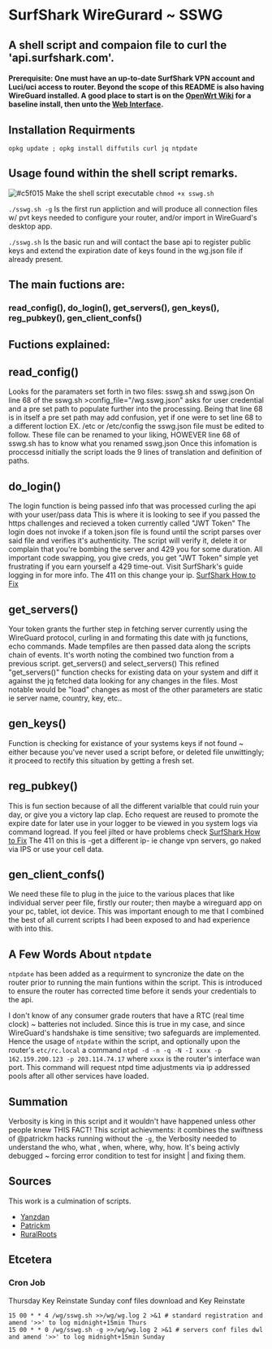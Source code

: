 # SurfShark WireGurard ~ SSWG

## A shell script and compaion file to curl the 'api.surfshark.com'.
#### Prerequisite: One must have an up-to-date SurfShark VPN account and Luci/uci access to router. Beyond the scope of this README is also having WireGuard installed.  A good place to start is on the [OpenWrt Wiki](https://openwrt.org/docs/guide-user/services/vpn/wireguard/client#preparation) for a baseline install, then unto the [Web Interface](https://openwrt.org/docs/guide-user/services/vpn/wireguard/extras#web_interface).

## Installation Requirments
`opkg update ; opkg install diffutils curl jq ntpdate`
## Usage found within the shell script remarks.
![#c5f015](https://via.placeholder.com/15/c5f015/000000?text=+) Make the shell script executable 
 ``
 chmod +x sswg.sh  
 ``
 
`./sswg.sh -g`  Is the first run appliction and will produce all connection files w/ pvt keys needed to configure your router, and/or import in WireGuard's desktop app.

`./sswg.sh`  Is the basic run and will contact the base api to register public keys and extend the expiration date of keys found in the wg.json file if already present.





## The main fuctions are:
###    read_config(), do_login(), get_servers(), gen_keys(), reg_pubkey(), gen_client_confs()

## Fuctions explained:
##  read_config()
Looks for the paramaters set forth in two files: sswg.sh and sswg.json
On line 68 of the sswg.sh >config_file="/wg.sswg.json" asks for user credential and a pre set path to populate
further into the processing. Being that line 68 is in itself a pre set path may add
confusion, yet if one were to set line 68 to a different loction
EX. /etc or /etc/config the sswg.json file must be edited to follow.
These file can be renamed to your liking, HOWEVER line 68 of sswg.sh has to know what you renamed sswg.json
Once this infomation is proccessd initially the script loads the 9 lines of translation and definition of paths.

##  do_login()
The login function is being passed info that was processed curling the api with your user/pass data
This is where it is looking to see if you passed the https challenges and recieved a token currently called "JWT Token"
The login does not invoke if a token.json file is found until the script parses over said file and verifies it's
authenticity. The script will verify it, delete it or complain that you're bombing the server
and 429 you for some duration. All important code swapping, you give creds, you get "JWT Token"
simple yet frustrating if you earn yourself a 429 time-out.
Visit SurfShark's guide logging in for more info.  The 411 on this change your ip.
[SurfShark How to Fix](https://support.surfshark.com/hc/en-us/articles/360010864959-How-to-fix-website-app-login-issues-)

##  get_servers()
Your token grants the further step in fetching server currently using the WireGuard protocol,
curling in and formating this date with jq functions, echo commands. Made tempfiles are then passed
data along the scripts chain of events. It's worth noting the combined two function from a previous script.
get_servers() and select_servers()  This refined "get_servers()" function
checks for existing data on your system and diff it against the jq fetched data looking for any changes in the files.
Most notable would be "load" changes as most of the other parameters are static ie server name, country, key, etc..

##  gen_keys()
Function is checking for existance of your systems keys if not found ~ either because you've never used
a script before, or deleted file unwittingly; it proceed to rectify this situation by getting a fresh set.

##  reg_pubkey()
This is fun section because of all the different varialble that could ruin your day,
or give you a victory lap clap.  Echo request are reused to promote the expire date for later use in your
logger to be viewed in you system logs via command logread.  If you feel jilted or have problems check
[SurfShark How to Fix](https://support.surfshark.com/hc/en-us/articles/360010864959-How-to-fix-website-app-login-issues-)
The 411 on this is -get a different ip- ie change vpn servers, go naked via IPS or use your cell data.

##  gen_client_confs()
We need these file to plug in the juice to the various places that like individual server peer file,
firstly our router; then maybe a wireguard app on your pc, tablet, iot device. This was important enough to
me that I combined the best of all current scripts I had been exposed to and had experience with into this.

## A  Few Words About `ntpdate`
`ntpdate` has been added as a requirment to syncronize the date on the router prior to running the main funtions within the script. This is introduced to ensure the router has corrected time before it sends your credentials to the api. 

I don't know of any consumer grade routers that have a RTC (real time clock) ~ batteries not included.  Since this is true in my case, and since WireGuard's handshake is time sensitive; two safeguards are implemented. Hence the usage of `ntpdate` within the script, and optionally upon the router's `etc/rc.local` a command `ntpd -d -n -q -N -I xxxx -p 162.159.200.123 -p 203.114.74.17` where `xxxx` is the router's interface wan port. This command will request ntpd time adjustments via ip addressed pools after all other services have loaded.


##  Summation
Verbosity is king in this script and it wouldn't have happened unless other people knew THIS FACT!
This script achievments: it combines the swiftness of @patrickm hacks running without the `-g`, the Verbosity needed to understand the who, what , when, where, why, how. It's being activly debugged ~ forcing error condition to test for insight | and fixing them.


## Sources 
This work is a culmination of scripts.
* [Yanzdan](https://github.com/yazdan/openwrt-surfshark-wireguard)
* [Patrickm](https://gist.github.com/trickapm)
* [RuralRoots](https://github.com/ruralroots/openwrt-surfshark-wireguard)


## Etcetera
### Cron Job
Thursday Key Reinstate Sunday conf files download and Key Reinstate

```
15 00 * * 4 /wg/sswg.sh >>/wg/wg.log 2 >&1 # standard registration and amend '>>' to log midnight+15min Thurs
15 00 * * 0 /wg/sswg.sh -g >>/wg/wg.log 2 >&1 # servers conf files dwl and amend '>>' to log midnight+15min Sunday
```


